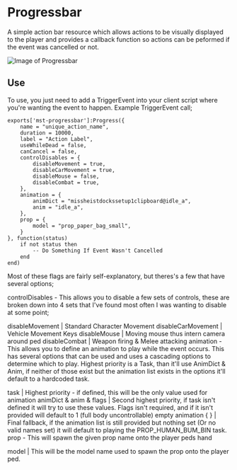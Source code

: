 # Progressbar
A simple action bar resource which allows actions to be visually displayed to the player and provides a callback function so actions can be peformed if the event was cancelled or not.

![Image of Progressbar](https://i.imgur.com/3gQN1pL.png)

## Use
To use, you just need to add a TriggerEvent into your client script where you're wanting the event to happen. Example TriggerEvent call;

    exports['mst-progressbar']:Progress({
        name = "unique_action_name",
        duration = 10000,
        label = "Action Label",
        useWhileDead = false,
        canCancel = false,
        controlDisables = {
            disableMovement = true,
            disableCarMovement = true,
            disableMouse = false,
            disableCombat = true,
        },
        animation = {
            animDict = "missheistdockssetup1clipboard@idle_a",
            anim = "idle_a",
        },
        prop = {
            model = "prop_paper_bag_small",
        }
    }, function(status)
        if not status then
            -- Do Something If Event Wasn't Cancelled
        end
    end)
Most of these flags are fairly self-explanatory, but theres's a few that have several options;

controlDisables - This allows you to disable a few sets of controls, these are broken down into 4 sets that I've found most often I was wanting to disable at some point;

disableMovement | Standard Character Movement
disableCarMovement | Vehicle Movement Keys
disableMouse | Moving mouse thus intern camera around ped
disableCombat | Weapon firing & Melee attacking
animation - This allows you to define an animation to play while the event occurs. This has several options that can be used and uses a cascading options to determine which to play. Highest priority is a Task, than it'll use AnimDict & Anim, if neither of those exist but the animation list exists in the options it'll default to a hardcoded task.

task | Highest priority - if defined, this will be the only value used for animation
animDict & anim & flags | Second highest priority, if task isn't defined it will try to use these values. Flags isn't required, and if it isn't provided will default to 1 (full body uncontrollable)
empty animation { } | Final fallback, if the animation list is still provided but nothing set (Or no valid names set) it will default to playing the PROP_HUMAN_BUM_BIN task.
prop - This will spawn the given prop name onto the player peds hand

model | This will be the model name used to spawn the prop onto the player ped.
